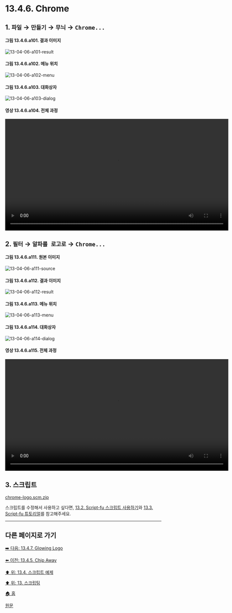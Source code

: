 # 13.4.6. Chrome

## 1. `파일` → `만들기` → `무늬` → `Chrome...`

#### 그림 13.4.6.a101. 결과 이미지
![13-04-06-a101-result](https://github.com/wonder13662/gimp/assets/15767104/a9e41829-1163-46c0-bb87-745912060047)

#### 그림 13.4.6.a102. 메뉴 위치
![13-04-06-a102-menu](https://github.com/wonder13662/gimp/assets/15767104/51063c54-588c-4d43-aab2-4dbdcff227fd)

#### 그림 13.4.6.a103. 대화상자
![13-04-06-a103-dialog](https://github.com/wonder13662/gimp/assets/15767104/28e51e7d-756c-4f3d-9b3a-705293945563)

#### 영상 13.4.6.a104. 전체 과정
<video controls="controls" width="720" src="https://github.com/wonder13662/gimp/assets/15767104/2f87cc60-af47-41e9-908b-01451d1fc7f9"></video>

## 2. `필터` → `알파를 로고로` → `Chrome...`

#### 그림 13.4.6.a111. 원본 이미지
![13-04-06-a111-source](https://github.com/wonder13662/gimp/assets/15767104/02009a13-c6ba-41c4-86ed-3877cba99c4f)

#### 그림 13.4.6.a112. 결과 이미지
![13-04-06-a112-result](https://github.com/wonder13662/gimp/assets/15767104/fa2822d0-5aed-4e63-9401-bf6cd3f49568)

#### 그림 13.4.6.a113. 메뉴 위치
![13-04-06-a113-menu](https://github.com/wonder13662/gimp/assets/15767104/666f2d79-6cf5-42bc-a904-4ed947fe31ab)

#### 그림 13.4.6.a114. 대화상자
![13-04-06-a114-dialog](https://github.com/wonder13662/gimp/assets/15767104/1754a4d5-6f4d-4625-bc71-9589432ace89)

#### 영상 13.4.6.a115. 전체 과정
<video controls="controls" width="720" src="https://github.com/wonder13662/gimp/assets/15767104/ce759c2c-2409-418f-86b3-b0984b8085b4"></video>

## 3. 스크립트
[chrome-logo.scm.zip](https://github.com/wonder13662/gimp/files/14737253/chrome-logo.scm.zip)

스크립트를 수정해서 사용하고 싶다면, [13.2. Script-fu 스크립트 사용하기](./13-02-00-using-script-fu-scripts.md)와 [13.3. Script-fu 튜토리얼](./13-03-00-a-script-fu-tutorial.md)를 참고해주세요.

***

## 다른 페이지로 가기
[➡️ 다음: 13.4.7. Glowing Logo](./13-04-07-glowing_logo.md)

[⬅️ 이전: 13.4.5. Chip Away](./13-04-05-chip_away.md)

[⬆️ 위: 13.4. 스크립트 예제](./13-04-00-script_examples.md)

[⬆️ 위: 13. 스크립팅](./13-00-scripting.md)

[🏠 홈](./00-home.md)

[원문](https://docs.gimp.org/2.10/ko/gimp-using-text.html#idm7428)
